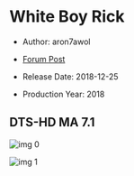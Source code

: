 # White Boy Rick

* Author: aron7awol

* [Forum Post](https://www.avsforum.com/threads/bass-eq-for-filtered-movies.2995212/post-57322544)

* Release Date: 2018-12-25
* Production Year: 2018

## DTS-HD MA 7.1

![img 0](https://i.imgur.com/yUAYYxR.jpg)

![img 1](https://i.imgur.com/8SjA5xT.jpg)

